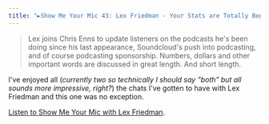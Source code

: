 ```yaml
---
title: "►Show Me Your Mic 43: Lex Friedman - Your Stats are Totally Bogus"
---
```

<blockquote><p>
  Lex joins Chris Enns to update listeners on the podcasts he&#39;s been doing since his last appearance, Soundcloud&#39;s push into podcasting, and of course podcasting sponsorship. Numbers, dollars and other important words are discussed in great length. And short length.</p>
</blockquote>
<p>I've enjoyed all (<em>currently two so technically I should say "both" but all sounds more impressive, right?</em>) the chats I've gotten to have with Lex Friedman and this one was no exception.</p>
<p><a href="https://goodstuff.fm/smym/43">Listen to Show Me Your Mic with Lex Friedman</a>.</p>

